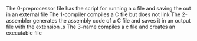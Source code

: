 The 0-preprocessor file has the script for running a c file and saving the out in an external file
The 1-compiler compiles a C file but does not link
The 2-assembler generates the assembly code of a C file and saves it in an output file with the extension .s
The 3-name compiles a c file and creates an executable file 
